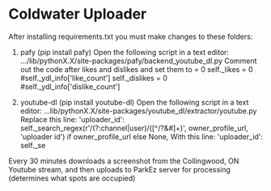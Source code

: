 # Coldwater Uploader

After installing requirements.txt you must make changes to these folders:

1. pafy (pip install pafy)
  Open the following script in a text editor:
    .../lib/pythonX.X/site-packages/pafy/backend_youtube_dl.py
  Comment out the code after likes and dislikes and set them to = 0
    self._likes = 0 #self._ydl_info['like_count']
    self._dislikes = 0 #self._ydl_info['dislike_count']

1. youtube-dl (pip install youtube-dl)
  Open the following script in a text editor:
    ...lib/pythonX.X/site-packages/youtube_dl/extractor/youtube.py
  Replace this line:
    'uploader_id': self._search_regex(r'/(?:channel|user)/([^/?&#]+)', owner_profile_url, 'uploader id') if owner_profile_url else None,
  With this line: 
    'uploader_id': self._se


Every 30 minutes downloads a screenshot from the Collingwood, ON Youtube stream,
and then uploads to ParkEz server for processing (determines what spots 
are occupied)